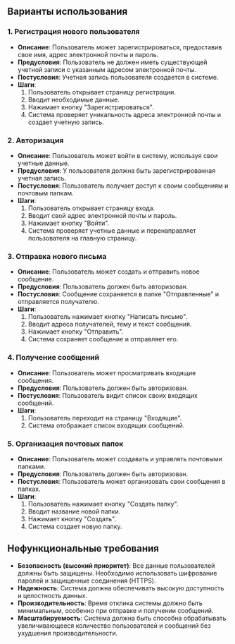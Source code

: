## Варианты использования

### 1. Регистрация нового пользователя
- **Описание**: Пользователь может зарегистрироваться, предоставив свое имя, адрес электронной почты и пароль.
- **Предусловия**: Пользователь не должен иметь существующей учетной записи с указанным адресом электронной почты.
- **Постусловия**: Учетная запись пользователя создается в системе.
- **Шаги**:
  1. Пользователь открывает страницу регистрации.
  2. Вводит необходимые данные.
  3. Нажимает кнопку "Зарегистрироваться".
  4. Система проверяет уникальность адреса электронной почты и создает учетную запись.

### 2. Авторизация
- **Описание**: Пользователь может войти в систему, используя свои учетные данные.
- **Предусловия**: У пользователя должна быть зарегистрированная учетная запись.
- **Постусловия**: Пользователь получает доступ к своим сообщениям и почтовым папкам.
- **Шаги**:
  1. Пользователь открывает страницу входа.
  2. Вводит свой адрес электронной почты и пароль.
  3. Нажимает кнопку "Войти".
  4. Система проверяет учетные данные и перенаправляет пользователя на главную страницу.

### 3. Отправка нового письма
- **Описание**: Пользователь может создать и отправить новое сообщение.
- **Предусловия**: Пользователь должен быть авторизован.
- **Постусловия**: Сообщение сохраняется в папке "Отправленные" и отправляется получателю.
- **Шаги**:
  1. Пользователь нажимает кнопку "Написать письмо".
  2. Вводит адреса получателей, тему и текст сообщения.
  3. Нажимает кнопку "Отправить".
  4. Система сохраняет сообщение и отправляет его.

### 4. Получение сообщений
- **Описание**: Пользователь может просматривать входящие сообщения.
- **Предусловия**: Пользователь должен быть авторизован.
- **Постусловия**: Пользователь видит список своих входящих сообщений.
- **Шаги**:
  1. Пользователь переходит на страницу "Входящие".
  2. Система отображает список входящих сообщений.

### 5. Организация почтовых папок
- **Описание**: Пользователь может создавать и управлять почтовыми папками.
- **Предусловия**: Пользователь должен быть авторизован.
- **Постусловия**: Пользователь может организовать свои сообщения в папках.
- **Шаги**:
  1. Пользователь нажимает кнопку "Создать папку".
  2. Вводит название новой папки.
  3. Нажимает кнопку "Создать".
  4. Система создает новую папку.

## Нефункциональные требования
- **Безопасность (высокий приоритет)**: Все данные пользователей должны быть защищены. Необходимо использовать шифрование паролей и защищенные соединения (HTTPS).
- **Надежность**: Система должна обеспечивать высокую доступность и целостность данных.
- **Производительность**: Время отклика системы должно быть минимальным, особенно при отправке и получении сообщений.
- **Масштабируемость**: Система должна быть способна обрабатывать увеличивающееся количество пользователей и сообщений без ухудшения производительности.

